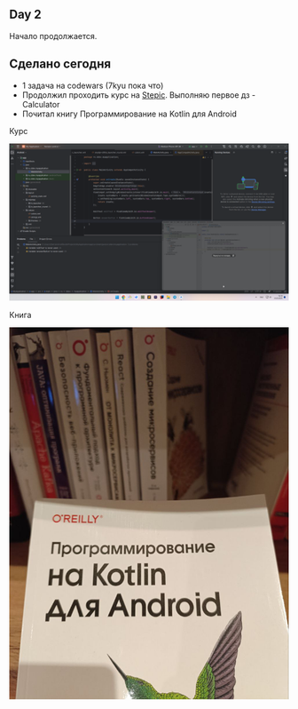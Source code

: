 Day 2
---

Начало продолжается. 

## Сделано сегодня
- 1 задача на codewars (7kyu пока что)
- Продолжил проходить курс на [Stepic](https://stepik.org/course/121507/). Выполняю первое дз - Calculator
- Почитал книгу Программирование на Kotlin для Android

Курс

![in process](../img/begin2.png)

Книга

![book](../img/begin3.jpg)
